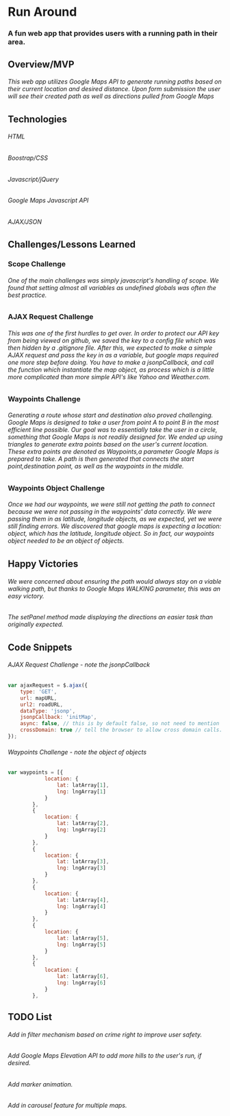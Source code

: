 # Run Around
### A fun web app that provides users with a running path in their area.

## Overview/MVP
###### This web app utilizes Google Maps API to generate running paths based on their current location and desired distance.  Upon form submission the user will see their created path as well as directions pulled from Google Maps

## Technologies
###### HTML
###### Boostrap/CSS
###### Javascript/jQuery
###### Google Maps Javascript API
###### AJAX/JSON

## Challenges/Lessons Learned

### Scope Challenge 
###### One of the main challenges was simply javascript's handling of scope. We found that setting almost all variables as undefined globals was often the best practice. 

### AJAX Request Challenge
###### This was one of the first hurdles to get over. In order to protect our API key from being viewed on github, we saved the key to a config file which was then hidden by a .gitignore file. After this, we expected to make a simple AJAX request and pass the key in as a variable, but google maps required one more step before doing. You have to make a jsonpCallback, and call the function which instantiate the map object, as process which is a little more complicated than more simple API's like Yahoo and Weather.com.  
 
### Waypoints Challenge
###### Generating a route whose start and destination also proved challenging. Google Maps is designed to take a user from point A to point B in the most efficient line possible. Our goal was to essentially take the user in a circle, something that Google Maps is not readily designed for. We ended up using triangles to generate extra points based on the user's current location. These extra points are denoted as Waypoints,a parameter Google Maps is prepared to take. A path is then generated that connects the start point,destination point, as well as the waypoints in the middle.

### Waypoints Object Challenge 
###### Once we had our waypoints, we were still not getting the path to connect because we were not passing in the waypoints' data correctly. We were passing them in as latitude, longitude objects, as we expected, yet we were still finding errors. We discovered that google maps is expecting a location: object, which has the latitude, longitude object.  So in fact, our waypoints object needed to be an object of objects.  

## Happy Victories

###### We were concerned about ensuring the path would always stay on a viable walking path, but thanks to Google Maps WALKING parameter, this was an easy victory.  

###### The setPanel method made displaying the directions an easier task than originally expected.  

## Code Snippets

###### AJAX Request Challenge - note the jsonpCallback
```javascript
var ajaxRequest = $.ajax({
    type: 'GET',
    url: mapURL,
    url2: roadURL,
    dataType: 'jsonp',
    jsonpCallback: 'initMap',
    async: false, // this is by default false, so not need to mention
    crossDomain: true // tell the browser to allow cross domain calls.
});
```

###### Waypoints Challenge - note the object of objects
```javascript 
var waypoints = [{
            location: {
                lat: latArray[1],
                lng: lngArray[1]
            }
        },
        {
            location: {
                lat: latArray[2],
                lng: lngArray[2]
            }
        },
        {
            location: {
                lat: latArray[3],
                lng: lngArray[3]
            }
        },
        {
            location: {
                lat: latArray[4],
                lng: lngArray[4]
            }
        },
        {
            location: {
                lat: latArray[5],
                lng: lngArray[5]
            }
        },
        {
            location: {
                lat: latArray[6],
                lng: lngArray[6]
            }
        },
```        

## TODO List
###### Add in filter mechanism based on crime right to improve user safety. 
###### Add Google Maps Elevation API to add more hills to the user's run, if desired.
###### Add marker animation.
###### Add in carousel feature for multiple maps.